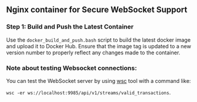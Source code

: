 ## Nginx container for Secure WebSocket Support


### Step 1: Build and Push the Latest Container
Use the `docker_build_and_push.bash` script to build the latest docker image
and upload it to Docker Hub.
Ensure that the image tag is updated to a new version number to properly
reflect any changes made to the container.


### Note about testing Websocket connections:
You can test the WebSocket server by using 
[wsc](https://www.npmjs.com/package/wsc) tool with a command like:

`wsc -er ws://localhost:9985/api/v1/streams/valid_transactions`.
